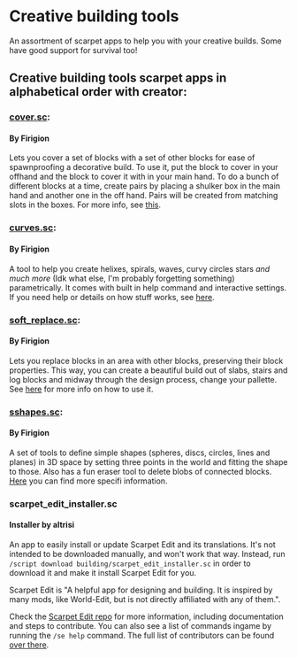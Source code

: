 # Creative building tools

An assortment of scarpet apps to help you with your creative builds. Some have good support for survival too!

## Creative building tools scarpet apps in alphabetical order with creator:

### [cover.sc](https://github.com/gnembon/scarpet/blob/master/programs/building/cover.sc):
#### By Firigion

Lets you cover a set of blocks with a set of other blocks for ease of spawnproofing a decorative build. To use it, put the block to cover in your offhand and the block to cover it with in your main hand. To do a bunch of different blocks at a time, create pairs by placing a shulker box in the main hand and another one in the off hand. Pairs will be created from matching slots in the boxes. For more info, see [this](https://github.com/Firigion/scarpets#cover).

### [curves.sc](https://github.com/gnembon/scarpet/blob/master/programs/building/curves.sc):
#### By Firigion

A tool to help you create helixes, spirals, waves, curvy circles stars _and much more_ (Idk what else, I'm probably forgetting something) parametrically. It comes with built in help command and interactive settings. If you need help or details on how stuff works, see [here](https://github.com/Firigion/scarpets#curves).

### [soft_replace.sc](https://github.com/gnembon/scarpet/blob/master/programs/building/soft_replace.sc):
#### By Firigion

Lets you replace blocks in an area with other blocks, preserving their block properties. This way, you can create a beautiful build out of slabs, stairs and log blocks and midway through the design process, change your pallette. See [here](https://github.com/Firigion/scarpets#soft-replace) for more info on how to use it.

### [sshapes.sc](https://github.com/gnembon/scarpet/blob/master/programs/building/sshapes.sc):
#### By Firigion

A set of tools to define simple shapes (spheres, discs, circles, lines and planes) in 3D space by setting three points in the world and fitting the shape to those. Also has a fun eraser tool to delete blobs of connected blocks. [Here](https://github.com/Firigion/scarpets#shapes) you can find more specifi information.

### scarpet_edit_installer.sc
#### Installer by altrisi

An app to easily install or update Scarpet Edit and its translations. It's not intended to be downloaded manually, and won't work that way. Instead, run `/script download building/scarpet_edit_installer.sc` in order to download it and make it install Scarpet Edit for you.

Scarpet Edit is "A helpful app for designing and building. It is inspired by many mods, like World-Edit, but is not directly affiliated with any of them.".

Check the [Scarpet Edit repo](https://github.com/Ghoulboy78/Scarpet-Edit) for more information, including documentation and steps to contribute. You can also see a list of commands ingame by running the `/se help` command. The full list of contributors can be found [over there](https://github.com/Ghoulboy78/Scarpet-edit/graphs/contributors).

